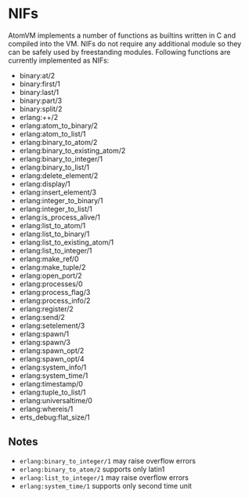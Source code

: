 NIFs
====

AtomVM implements a number of functions as builtins written in C and compiled into the VM.
NIFs do not require any additional module so they can be safely used by freestanding modules.
Following functions are currently implemented as NIFs:

* binary:at/2
* binary:first/1
* binary:last/1
* binary:part/3
* binary:split/2
* erlang:++/2
* erlang:atom_to_binary/2
* erlang:atom_to_list/1
* erlang:binary_to_atom/2
* erlang:binary_to_existing_atom/2
* erlang:binary_to_integer/1
* erlang:binary_to_list/1
* erlang:delete_element/2
* erlang:display/1
* erlang:insert_element/3
* erlang:integer_to_binary/1
* erlang:integer_to_list/1
* erlang:is_process_alive/1
* erlang:list_to_atom/1
* erlang:list_to_binary/1
* erlang:list_to_existing_atom/1
* erlang:list_to_integer/1
* erlang:make_ref/0
* erlang:make_tuple/2
* erlang:open_port/2
* erlang:processes/0
* erlang:process_flag/3
* erlang:process_info/2
* erlang:register/2
* erlang:send/2
* erlang:setelement/3
* erlang:spawn/1
* erlang:spawn/3
* erlang:spawn_opt/2
* erlang:spawn_opt/4
* erlang:system_info/1
* erlang:system_time/1
* erlang:timestamp/0
* erlang:tuple_to_list/1
* erlang:universaltime/0
* erlang:whereis/1
* erts_debug:flat_size/1

Notes
-----
* `erlang:binary_to_integer/1` may raise overflow errors
* `erlang:binary_to_atom/2` supports only latin1
* `erlang:list_to_integer/1` may raise overflow errors
* `erlang:system_time/1` supports only second time unit
